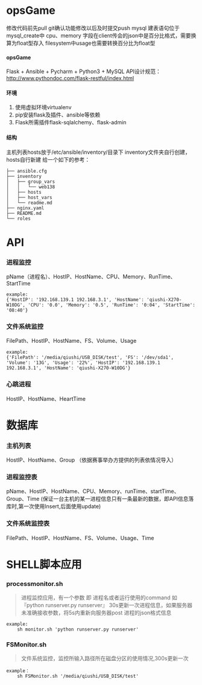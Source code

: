 # opsGame
修改代码前先pull
git确认功能修改以后及时提交push
mysql 建表语句位于mysql_create中
cpu、memory 字段在client传会的json中是百分比格式，需要换算为float型存入
filesystem中usage也需要转换百分比为float型

#### opsGame
Flask + Ansible + Pycharm + Python3 + MySQL 
API设计规范：http://www.pythondoc.com/flask-restful/index.html

#### 环境

1. 使用虚拟环境virtualenv
2. pip安装flask及插件、ansible等依赖
3. Flask所需插件flask-sqlalchemy、flask-admin

#### 结构
主机列表hosts放于/etc/ansible/inventory/目录下
inventory文件夹自行创建，hosts自行新建
给一个如下的参考：
```
├── ansible.cfg
├── inventory
│   ├── group_vars
│   │   └── web138
│   ├── hosts
│   ├── host_vars
│   └── readme.md
├── nginx.yaml
├── README.md
└── roles
```  

# API  
### 进程监控
pName（进程名）、HostIP、HostName、CPU、Memory、RunTime、StartTime
```
example:
{'HostIP': '192.168.139.1 192.168.3.1', 'HostName': 'qiushi-X270-W10DG', 'CPU': '0.0', 'Memory': '0.5', 'RunTime': '0:04', 'StartTime': '08:40'}
```
### 文件系统监控
FilePath、HostIP、HostName、FS、Volume、Usage
```
example:
{'FilePath': '/media/qiushi/USB_DISK/test', 'FS': '/dev/sda1', 'Volume': '13G', 'Usage': '22%', 'HostIP': '192.168.139.1 192.168.3.1', 'HostName': 'qiushi-X270-W10DG'}
```

### 心跳进程
HostIP、HostName、HeartTime

# 数据库
### 主机列表
HostIP、HostName、Group （依据赛事举办方提供的列表依情况导入）
### 进程监控表
pName、HostIP、HostName、CPU、Memory、runTime、startTime、Group、Time
(保证一台主机的某一进程信息只有一条最新的数据，即API信息落库时,第一次使用Insert,后面使用update)
### 文件系统监控表
FilePath、HostIP、HostName、FS、Volume、Usage、Time

# SHELL脚本应用
### processmonitor.sh
>进程监控应用，有一个参数 即 进程名或者运行使用的command 如『python runserver.py runserver』
30s更新一次进程信息，如果服务器未准确接收参数，将5s内重新向服务器post 进程的json格式信息
```
example:
    sh monitor.sh 'python runserver.py runserver'
```

### FSMonitor.sh
> 文件系统监控，监控所输入路径所在磁盘分区的使用情况,300s更新一次
```
example：
    sh FSMonitor.sh '/media/qiushi/USB_DISK/test'
 ```